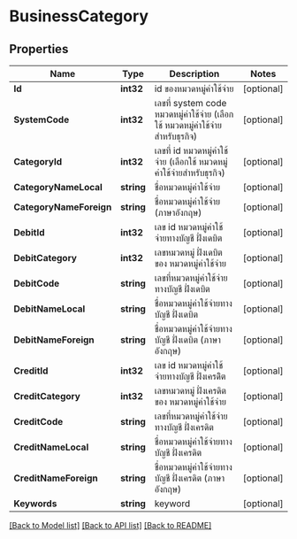 # BusinessCategory

## Properties

Name | Type | Description | Notes
------------ | ------------- | ------------- | -------------
**Id** | **int32** | id ของหมวดหมู่ค่าใช้จ่าย | [optional] 
**SystemCode** | **int32** | เลขที่ system code หมวดหมู่ค่าใช้จ่าย (เลือกใช้ หมวดหมู่ค่าใช้จ่ายสำหรับธุรกิจ) | [optional] 
**CategoryId** | **int32** | เลขที่ id หมวดหมู่ค่าใช้จ่าย (เลือกใช้ หมวดหมู่ค่าใช้จ่ายสำหรับธุรกิจ) | [optional] 
**CategoryNameLocal** | **string** | ชื่อหมวดหมู่ค่าใช้จ่าย | [optional] 
**CategoryNameForeign** | **string** | ชื่อหมวดหมู่ค่าใช้จ่าย (ภาษาอังกฤษ) | [optional] 
**DebitId** | **int32** | เลข id หมวดหมู่ค่าใช้จ่ายทางบัญชี ฝั่งเดบิต | [optional] 
**DebitCategory** | **int32** | เลขหมวดหมู่ ฝั่งเดบิต ของ หมวดหมู่ค่าใช้จ่าย | [optional] 
**DebitCode** | **string** | เลขที่หมวดหมู่ค่าใช้จ่ายทางบัญชี ฝั่งเดบิต | [optional] 
**DebitNameLocal** | **string** | ชื่อหมวดหมู่ค่าใช้จ่ายทางบัญชี ฝั่งเดบิต | [optional] 
**DebitNameForeign** | **string** | ชื่อหมวดหมู่ค่าใช้จ่ายทางบัญชี ฝั่งเดบิต (ภาษาอังกฤษ) | [optional] 
**CreditId** | **int32** | เลข id หมวดหมู่ค่าใช้จ่ายทางบัญชี ฝั่งเครดิิต | [optional] 
**CreditCategory** | **int32** | เลขหมวดหมู่ ฝั่งเครดิต ของ หมวดหมู่ค่าใช้จ่าย | [optional] 
**CreditCode** | **string** | เลขที่หมวดหมู่ค่าใช้จ่ายทางบัญชี ฝั่งเครดิต | [optional] 
**CreditNameLocal** | **string** | ชื่อหมวดหมู่ค่าใช้จ่ายทางบัญชี ฝั่งเครดิต  | [optional] 
**CreditNameForeign** | **string** | ชื่อหมวดหมู่ค่าใช้จ่ายทางบัญชี ฝั่งเครดิต (ภาษาอังกฤษ) | [optional] 
**Keywords** | **string** | keyword | [optional] 

[[Back to Model list]](../README.md#documentation-for-models) [[Back to API list]](../README.md#documentation-for-api-endpoints) [[Back to README]](../README.md)


